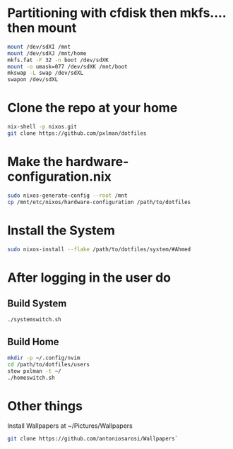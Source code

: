 # Partitioning with cfdisk then mkfs.... then mount
```bash
mount /dev/sdXI /mnt 
mount /dev/sdXJ /mnt/home
mkfs.fat -F 32 -n boot /dev/sdXK
mount -o umask=077 /dev/sdXK /mnt/boot
mkswap -L swap /dev/sdXL
swapon /dev/sdXL
```
# Clone the repo at your home  
```bash
nix-shell -p nixos.git
git clone https://github.com/pxlman/dotfiles
```
# Make the hardware-configuration.nix
```bash
sudo nixos-generate-config --root /mnt
cp /mnt/etc/nixos/hardware-configuration /path/to/dotfiles
```
# Install the System
```bash
sudo nixos-install --flake /path/to/dotfiles/system/#Ahmed
```
# After logging in the user do
## Build System
```bash
./systemswitch.sh
```
## Build Home
```bash
mkdir -p ~/.config/nvim
cd /path/to/dotfiles/users
stow pxlman -t ~/
./homeswitch.sh
```
# Other things
Install Wallpapers at ~/Pictures/Wallpapers
```bash
git clone https://github.com/antoniosarosi/Wallpapers`
```
